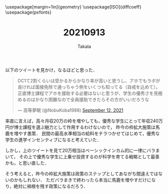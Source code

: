 ﻿---
title: 20210913
yesterday: 20210912
tomorrow: 20210914
days: 626
author: Takala
header-includes:
  - \usepackage[margin=1in]{geometry}
  - \usepackage[ISO]{diffcoeff}
  - \usepackage{pxfonts}
---



以下のツイートを見かけ，なるほどと思った．

<blockquote class="twitter-tweet"><p lang="ja" dir="ltr">DC1て2割くらいは受かるからかなり率が高いと思うし、アホでもラボが良ければ面接免除で通っちゃう例をいくつも知ってる（自戒を込めて）。正直博士課程でアホを援助する必要はないと思うが、学生の優秀さを見極めるのはかなり困難なので全員援助できたらその方がいいだろうな</p>&mdash; 高等夢眠 (@NobuKoba1988) <a href="https://twitter.com/NobuKoba1988/status/1437053485019648001?ref_src=twsrc%5Etfw">September 12, 2021</a></blockquote> <script async src="https://platform.twitter.com/widgets.js" charset="utf-8"></script>



率直に言えば，高々月収20万の枠を増やしても，優秀な学生にとって年収240万円が博士課程を選ぶ魅力として作用するわけないので，
昨今の枠拡大施策は馬鹿を増やす愚策．
民間の最高水準相当の給料をチラつかせてはじめて，優秀な学生の進学インセンティブになると考えていた．


しかし，上のツイートを見て20万相当はベーシックインカム的に一律にバラまいて，
その上で優秀な学生に上乗せ投資するのが科学を育てる戦略として最善かも，と思い直した．


そう考えると，昨今の枠拡大施策は政策のステップとしてあながち間違えではないのかもしれない．
ただバラまきで終わったら本当に馬鹿を増やすだけになり，絶対に禍根を残す政策になるだろう．



